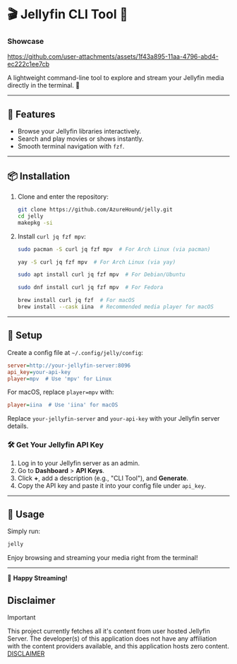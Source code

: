 # 🎬 Jellyfin CLI Tool 🍿

### Showcase

<https://github.com/user-attachments/assets/1f43a895-11aa-4796-abd4-ec222c1ee7cb>

A lightweight command-line tool to explore and stream your Jellyfin media directly in the terminal. 🚀

---

## 🌟 Features

- Browse your Jellyfin libraries interactively.
- Search and play movies or shows instantly.
- Smooth terminal navigation with `fzf`.

---

## 📦 Installation

1. Clone and enter the repository:

   ```bash
   git clone https://github.com/AzureHound/jelly.git
   cd jelly
   makepkg -si
   ```

2. Install `curl jq fzf mpv`:

   ```bash
   sudo pacman -S curl jq fzf mpv  # For Arch Linux (via pacman)
   ```

   ```bash
   yay -S curl jq fzf mpv  # For Arch Linux (via yay)
   ```

   ```bash
   sudo apt install curl jq fzf mpv  # For Debian/Ubuntu
   ```

   ```bash
   sudo dnf install curl jq fzf mpv  # For Fedora
   ```

   ```bash
   brew install curl jq fzf  # For macOS
   brew install --cask iina  # Recommended media player for macOS
   ```

---

## 🔧 Setup

Create a config file at `~/.config/jelly/config`:

```ini
server=http://your-jellyfin-server:8096
api_key=your-api-key
player=mpv  # Use 'mpv' for Linux
```

For macOS, replace `player=mpv` with:

```ini
player=iina  # Use 'iina' for macOS
```

Replace `your-jellyfin-server` and `your-api-key` with your Jellyfin server details.

### 🛠️ Get Your Jellyfin API Key

1. Log in to your Jellyfin server as an admin.
2. Go to **Dashboard** > **API Keys**.
3. Click **+**, add a description (e.g., "CLI Tool"), and **Generate**.
4. Copy the API key and paste it into your config file under `api_key`.

---

## 🚀 Usage

Simply run:

```bash
jelly
```

Enjoy browsing and streaming your media right from the terminal!

---

🎉 **Happy Streaming!**

## Disclaimer

> [!IMPORTANT]
>
> This project currently fetches all it's content from user hosted Jellyfin Server.
> The developer(s) of this application does not have any affiliation with the content providers available, and this application hosts zero content.
> [DISCLAIMER](https://github.com/AzureHound/jelly/blob/main/DISCLAIMER.md)
